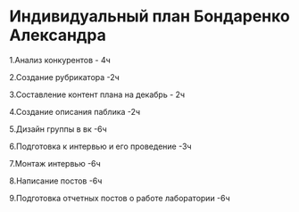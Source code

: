 # Индивидуальный план Бондаренко Александра
1.Анализ конкурентов - 4ч

2.Создание рубрикатора -2ч

3.Составление контент плана на декабрь - 2ч

4.Создание описания паблика -2ч

5.Дизайн группы в вк -6ч

6.Подготовка к интервью и его проведение -3ч

7.Монтаж интервью -6ч

8.Написание постов -6ч

9.Подготовка отчетных постов о работе лаборатории -6ч
